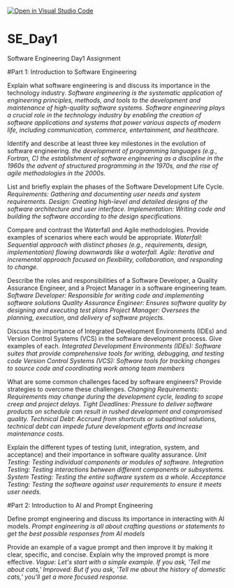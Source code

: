[![Open in Visual Studio Code](https://classroom.github.com/assets/open-in-vscode-2e0aaae1b6195c2367325f4f02e2d04e9abb55f0b24a779b69b11b9e10269abc.svg)](https://classroom.github.com/online_ide?assignment_repo_id=18533330&assignment_repo_type=AssignmentRepo)
# SE_Day1
Software Engineering Day1 Assignment

#Part 1: Introduction to Software Engineering

Explain what software engineering is and discuss its importance in the technology industry.
*Software engineering is the systematic application of engineering principles, methods, and tools to the development and maintenance of high-quality software systems.*
*Software engineering plays a crucial role in the technology industry by enabling the creation of software applications and systems that power various aspects of modern life, including communication, commerce, entertainment, and healthcare.*

Identify and describe at least three key milestones in the evolution of software engineering.
*the development of programming languages (e.g., Fortran, C)*
*the establishment of software engineering as a discipline in the 1960s*
*the advent of structured programming in the 1970s, and the rise of agile methodologies in the 2000s.*


List and briefly explain the phases of the Software Development Life Cycle.
*Requirements: Gathering and documenting user needs and system requirements.*
*Design: Creating high-level and detailed designs of the software architecture and user interface.*
*Implementation: Writing code and building the software according to the design specifications.*

Compare and contrast the Waterfall and Agile methodologies. Provide examples of scenarios where each would be appropriate.
*Waterfall: Sequential approach with distinct phases (e.g., requirements, design, implementation) flowing downwards like a waterfall.*
*Agile: Iterative and incremental approach focused on flexibility, collaboration, and responding to change.*

Describe the roles and responsibilities of a Software Developer, a Quality Assurance Engineer, and a Project Manager in a software engineering team.
*Software Developer: Responsible for writing code and implementing software solutions*
*Quality Assurance Engineer: Ensures software quality by designing and executing test plans*
*Project Manager: Oversees the planning, execution, and delivery of software projects.*

Discuss the importance of Integrated Development Environments (IDEs) and Version Control Systems (VCS) in the software development process. Give examples of each.
*Integrated Development Environments (IDEs): Software suites that provide comprehensive tools for writing, debugging, and testing code*
*Version Control Systems (VCS): Software tools for tracking changes to source code and coordinating work among team members*

What are some common challenges faced by software engineers? Provide strategies to overcome these challenges.
*Changing Requirements: Requirements may change during the development cycle, leading to scope creep and project delays.*
*Tight Deadlines: Pressure to deliver software products on schedule can result in rushed development and compromised quality.*
*Technical Debt: Accrued from shortcuts or suboptimal solutions, technical debt can impede future development efforts and increase maintenance costs.*


Explain the different types of testing (unit, integration, system, and acceptance) and their importance in software quality assurance.
*Unit Testing: Testing individual components or modules of software.*
*Integration Testing: Testing interactions between different components or subsystems.*
*System Testing: Testing the entire software system as a whole.*
*Acceptance Testing: Testing the software against user requirements to ensure it meets user needs.*


#Part 2: Introduction to AI and Prompt Engineering


Define prompt engineering and discuss its importance in interacting with AI models.
*Prompt engineering is all about crafting questions or statements to get the best possible responses from AI models*

Provide an example of a vague prompt and then improve it by making it clear, specific, and concise. Explain why the improved prompt is more effective.
*Vague: Let's start with a simple example. If you ask, 'Tell me about cats,'* 
*Improved: But if you ask, 'Tell me about the history of domestic cats,' you'll get a more focused response.*
